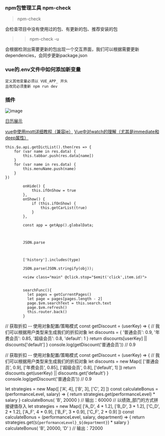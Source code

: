 ### npm包管理工具 npm-check

> npm-check

会检查项目中没有使用过的包、有更新的包、推荐安装的包

>>  npm-check -u 

会根据检测出需要更新的包出现一个交互界面，我们可以根据需要更新dependencies，会同步更新package.json

### vue的.env文件中如何添加新变量
```
定义其他变量必须以 VUE_APP_ 开头
且改完必须重新 npm run dev

```

### 插件

![image](https://img-cdn-aliyun.dcloud.net.cn/stream/plugin_screens/zui-calendar_0.jpg?image_process=quality,q_70&v=1658286529)

[日历展示](https://ext.dcloud.net.cn/plugin?id=8835)




[vue中使用mqtt详细教程（兼容ie）](https://blog.csdn.net/qq_39370934/article/details/107378126)
[Vue中对watch的理解（尤其是immediate和deep属性）](https://blog.csdn.net/qq_40323256/article/details/101907326)
```
this.$u.api.getDictList().then(res => {
	for (var name in res.data) {
		this.tabbar.push(res.data[name])
	}
	for (var name in res.data) {
		this.menuName.push(name)
	}
})
```
			
			
			onHide() {
				this.ifOnShow = true
			},
			onShow() {
				if (this.ifOnShow) {
					this.getCarList(true)
				}
			},
			
			const app = getApp().globalData;
			
			
			
			JSON.parse
			
			
			
			['history'].includes(type)
			
			JSON.parse(JSON.stringify(obj));
			
			<view class="main" @click.stop="$emit('click',item.id)">
			
			
			searchFunc(){
			  let pages = getCurrentPages()
			  let page = pages[pages.length - 2]
			  page.$vm.searchText = this.search.text
			  page.$vm.refresh()
			  this.router.back()
			}
			
// 获取折扣 -- 使用对象配置/策略模式
const getDiscount = (userKey) => {
    // 我们可以根据用户类型来生成我们的折扣对象
    let discounts = {
        '普通会员': 0.9,
        '年费会员': 0.85,
        '超级会员': 0.8,
        'default': 1
    }
    return discounts[userKey] || discounts['default']
}
console.log(getDiscount('普通会员')) // 0.9

// 获取折扣 -- 使用对象配置/策略模式
const getDiscount = (userKey) => {
    // 我们可以根据用户类型来生成我们的折扣对象
    let discounts = new Map([
        ['普通会员', 0.9],
        ['年费会员', 0.85],
        ['超级会员', 0.8],
        ['default', 1]
    ])
    return discounts.get(userKey) || discounts.get('default')
}
console.log(getDiscount('普通会员')) // 0.9

let strategies = new Map([
    ['A', 4],
    ['B', 3],
    ['C', 2]
])
const calculateBonus = (performanceLevel, salary) => { 
    return strategies.get(performanceLevel) * salary
}
calculateBonus( 'B', 20000 ) // 输出：60000
// 以绩效_部门的方式拼接键值存入
let strategies = new Map([
    ['A_D', 4 * 1.2],
    ['B_D', 3 * 1.2],
    ['C_D', 2 * 1.2],
    ['A_F', 4 * 0.9],
    ['B_F', 3 * 0.9],
    ['C_F', 2 * 0.9]
])
const calculateBonus = (performanceLevel, salary, department) => { 
    return strategies.get(`${performanceLevel}_${department}`) * salary
}
calculateBonus( 'B', 20000, 'D' ) // 输出：72000

